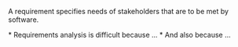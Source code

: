 <!-- 
Bits of information on the topic of Requirements.
-->

<seg def-requirement title="Requirement"> A requirement specifies needs of stakeholders that are to be met 
by software. </seg>

<seg id="why-is-it-difficult" title="Why is it difficult?" tags="level3">
  * Requirements analysis is difficult because ...
  * And also because ...
</seg>
 
